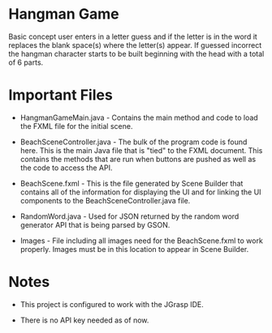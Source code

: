 # Hangman Game
   Basic concept user enters in a letter guess and if the letter is in the word it replaces the blank space(s) where the letter(s) appear.
   If guessed incorrect the hangman character starts to be built beginning with the head with a total of 6 parts.


# Important Files

   * HangmanGameMain.java - Contains the main method and code to load the FXML file for the initial scene.

   * BeachSceneController.java - The bulk of the program code is found here. This is the main Java file that is "tied" to the FXML document. 
                                 This contains the methods that are run when buttons are pushed as well as the code to access the API.
                                 
   * BeachScene.fxml - This is the file generated by Scene Builder that contains all of the information for displaying the UI and for linking the UI components to the BeachSceneController.java file.
   
   * RandomWord.java - Used for JSON returned by the random word generator API that is being parsed by GSON.

   * Images - File including all images need for the BeachScene.fxml to work properly. Images must be in this location to appear in Scene Builder.
  
   
# Notes

   * This project is configured to work with the JGrasp IDE.
   
   * There is no API key needed as of now.